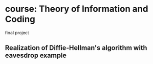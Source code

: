 # course: Theory of Information and Coding
final project
## Realization of Diffie-Hellman's algorithm with eavesdrop example
